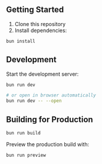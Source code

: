 ## Getting Started

1. Clone this repository
2. Install dependencies:

```bash
bun install
```

## Development

Start the development server:

```bash
bun run dev

# or open in browser automatically
bun run dev -- --open
```

## Building for Production

```bash
bun run build
```

Preview the production build with:

```bash
bun run preview
```
